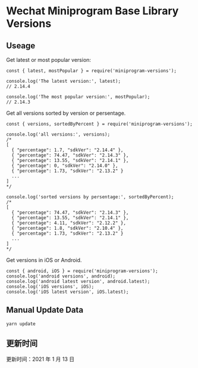 
# Wechat Miniprogram Base Library Versions

## Useage

Get latest or most popular version:

```;
const { latest, mostPopular } = require('miniprogram-versions');

console.log('The latest version:', latest);
// 2.14.4

console.log('The most popular version:', mostPopular);
// 2.14.3

```

Get all versions sorted by version or persentage.

```
const { versions, sortedByPercent } = require('miniprogram-versions');

console.log('all versions:', versions);
/*
[
  { "percentage": 1.7, "sdkVer": "2.14.4" },
  { "percentage": 74.47, "sdkVer": "2.14.3" },
  { "percentage": 13.55, "sdkVer": "2.14.1" },
  { "percentage": 0, "sdkVer": "2.14.0" },
  { "percentage": 1.73, "sdkVer": "2.13.2" }
  ...
]
*/

console.log('sorted versions by persentage:', sortedByPercent);
/*
[
  { "percentage": 74.47, "sdkVer": "2.14.3" },
  { "percentage": 13.55, "sdkVer": "2.14.1" },
  { "percentage": 4.11, "sdkVer": "2.12.2" },
  { "percentage": 1.8, "sdkVer": "2.10.4" },
  { "percentage": 1.73, "sdkVer": "2.13.2" }
  ...
]
*/
```

Get versions in iOS or Android.

```
const { android, iOS } = require('miniprogram-versions');
console.log('android versions', android);
console.log('android latest version', android.latest);
console.log('iOS versions', iOS);
console.log('iOS latest version', iOS.latest);
```

## Manual Update Data

```
yarn update
```

## 更新时间

更新时间：2021 年 1 月 13 日
